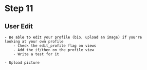 # Step 11

## User Edit 
    - Be able to edit your profile (bio, upload an image) if you're looking at your own profile
        - Check the edit_profile flag on views
        - Add the if/then on the profile view 
        - Write a test for it
        
    - Upload picture

    
